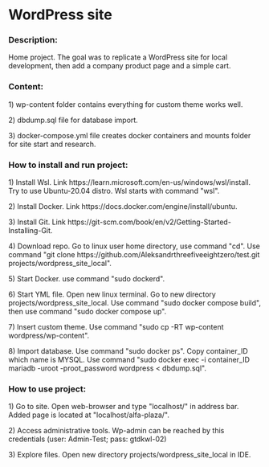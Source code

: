 <h1>WordPress site</h1>
<h3>Description:</h3>
  <p>Home project. The goal was to replicate a WordPress site for local development, then add a company product page and a simple cart. </p>
<h3>Content:</h3>
  <p>1) wp-content folder contains everything for custom theme works well.</p>
  <p>2) dbdump.sql file for database import.</p>
  <p>3) docker-compose.yml file creates docker containers and mounts folder for site start and research.</p>
<h3>How to install and run project:</h3>
  <p>1) Install Wsl. Link https://learn.microsoft.com/en-us/windows/wsl/install. Try to use Ubuntu-20.04 distro. Wsl starts with command "wsl".</p>
  <p>2) Install Docker. Link https://docs.docker.com/engine/install/ubuntu.</p>
  <p>3) Install Git. Link https://git-scm.com/book/en/v2/Getting-Started-Installing-Git.</p>
  <p>4) Download repo. Go to linux user home directory, use command "cd". Use command "git clone <a style="text-decoration:none; pointer-events:none; href="#">https://github.com/Aleksandrthreefiveeightzero/test.git</a> projects/wordpress_site_local".</p>
  <p>5) Start Docker. use command "sudo dockerd".</p>
  <p>6) Start YML file. Open new linux terminal. Go to new directory projects/wordpress_site_local. Use command "sudo docker compose build", then use command "sudo docker compose up".</p>
  <p>7) Insert custom theme. Use command "sudo cp -RT wp-content wordpress/wp-content".</p>
  <p>8) Import database. Use command "sudo docker ps". Copy container_ID which name is MYSQL. Use command "sudo docker exec -i container_ID mariadb -uroot -proot_password wordpress < dbdump.sql".</p>
<h3>How to use project:</h3>
  <p>1) Go to site. Open web-browser and type "localhost/" in address bar. Added page is located at "localhost/alfa-plaza/".</p>
  <p>2) Access administrative tools. Wp-admin can be reached by this credentials (user: Admin-Test; pass: gtdkwl-02)</p>
  <p>3) Explore files. Open new directory projects/wordpress_site_local in IDE.</p>
